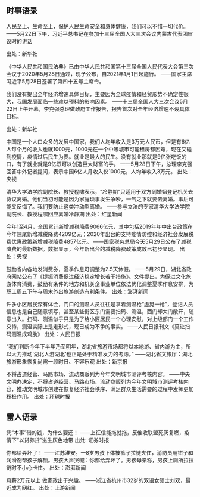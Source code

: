 ## 时事语录

人民至上、生命至上，保护人民生命安全和身体健康，我们可以不惜一切代价。
——5月22日下午，习近平总书记在参加十三届全国人大三次会议内蒙古代表团审议时的讲话

出处：新华社

《中华人民共和国民法典》已由中华人民共和国第十三届全国人民代表大会第三次会议于2020年5月28日通过，现予公布，自2021年1月1日起施行。
——国家主席习近平5月28日签署了第四十五号主席令。

我们没有提出全年经济增速具体目标，主要因为全球疫情和经贸形势不确定性很大，我国发展面临一些难以预料的影响因素。
——十三届全国人大三次会议5月22日上午开幕，李克强总理做政府工作报告，报告首次对全年经济增速不设具体目标。

出处：新华社

中国是一个人口众多的发展中国家，我们人均年收入是3万元人民币，但是有6亿人每个月的收入也就1000元，1000元在一个中等城市可能租房都困难，现在又碰到疫情，疫情过后民生为要。就业是最大的民生。没有就业那就是9亿张吃饭的口，有了就业就是9亿双可以创造巨大财富的手。
——5月28日下午，总理李克强回答中外记者提问，表示中国6亿人月收入仅1000元，人均年收入3万元。
出处：央视


清华大学法学院副院长、教授程啸表示，“冷静期”只适用于双方到婚姻登记机关去协议离婚。他们当初可能是因为家庭琐事发生争吵，一气之下就要去离婚。事后可能又反悔了。我们要防止这类冲动型离婚。
——参与立法的专家清华大学法学院副院长、教授程啸回应离婚冷静期
出处：红星新闻

今年1至4月，全国累计新增减税降费9066亿元，其中包括2019年年中出台政策在今年翘尾新增减税降费4209亿元；2020年出台的支持疫情防控和经济社会发展税费优惠政策新增减税降费4857亿元。
——国家税务总局今天5月29日公布了减税降费的最新数据。数据显示，今年新出台的减税降费政策成效已初步显现。
出处：央视


鼓励省内各地发消费券，夏季作息可调整为2.5天休假。
——5月29日，湖北省政府网站公布了《提振消费促进经济稳定增长若干措施》。文件提出，为促进文化旅游体育消费，鼓励有条件的地方和机关企事业单位依法优化调整夏季作息安排，为职工周五下午与周末外出旅游创造有利条件。
出处：澎湃新闻

许多小区居民深有体会，门口的测温人员往往是拿着测温枪“虚晃一枪”，登记人员信息也是自己随意填写，甚至某些街区东门需要扫码、测温，西门却大门敞开，随意出入。扫码、测温似乎只是为了给小区居民一个心理安慰，对上级部门一个工作交待，测温实际上是走形式，现已成为不争的事实。
——人民日报刊文《莫让扫码测温成鸡肋》
出处：人民日报

“我们判断今年下半年乃至明年，湖北省旅游市场都将以本地游、省内游为主，所以大力推动‘湖北人游湖北’也正是处于精准发力的考虑。”
——湖北省文旅厅：湖北旅游形象恢复尚需一段时日、不容乐观
出处：新京报

不将占道经营、马路市场、流动商贩列为今年文明城市测评考核内容。
——中央文明办决定，不将占道经营、马路市场、流动商贩列为今年文明城市测评考核内容，推动文明城市创建在恢复经济社会秩序、满足群众生活需要的过程中发挥更加积极作用。
出处：环球时报

## 雷人语录

凭“本事”借的钱，为什么要还！
——上征信能拖就拖，反催收联盟死灰复燃，疫情下“以贷养贷”滋生灰色地带
出处: 证券时报

你都给弄坏了！
——江苏淮安。一8岁男孩下体被裤子拉链夹住，消防员用钳子和润滑剂帮孩子解锁。男孩大声哭喊：你都给弄坏了。男孩母亲称，男孩上厕所拉拉链时不小心卡住。
出处：澎湃新闻

月薪2万元以上 做家政出于兴趣。
——浙江省杭州市32岁的双语女硕士刘双，最近成为网红。
出处：上游新闻

